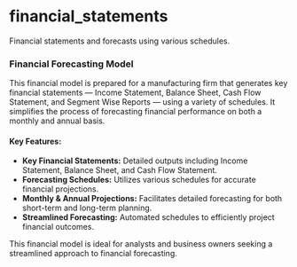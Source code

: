 # financial_statements
Financial statements and forecasts using various schedules.

### Financial Forecasting Model

This financial model is prepared for a manufacturing firm that generates key financial statements — Income Statement, Balance Sheet, Cash Flow Statement, and Segment Wise Reports — using a variety of schedules. It simplifies the process of forecasting financial performance on both a monthly and annual basis.

#### Key Features:
- **Key Financial Statements:** Detailed outputs including Income Statement, Balance Sheet, and Cash Flow Statement.
- **Forecasting Schedules:** Utilizes various schedules for accurate financial projections.
- **Monthly & Annual Projections:** Facilitates detailed forecasting for both short-term and long-term planning.
- **Streamlined Forecasting:** Automated schedules to efficiently project financial outcomes.

This financial model is ideal for analysts and business owners seeking a streamlined approach to financial forecasting.
